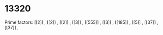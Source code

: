 # 13320

Prime factors: [[2]] , [[2]] , [[2]] , [[3]] , [[555]] , [[3]] , [[185]] , [[5]] , [[37]] , [[37]] , 
